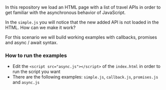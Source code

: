 In this repository we load an HTML page with a list of travel APIs in order to get familiar with the asynchronous behavior of JavaScript. 

In the `simple.js` you will notice that the new added API is not loaded in the HTML. How can we make it work?

For this scenario we will build working examples with callbacks, promises and async / await syntax. 

### How to run the examples

- Edit the `<script src="async.js"></script>` of the `index.html` in order to run the script you want
- There are the following examples: `simple.js`, `callback.js`, `promises.js` and `async.js`